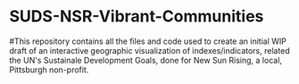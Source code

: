 # SUDS-NSR-Vibrant-Communities

#This repository contains all the files and code used to create an initial WIP draft of an interactive geographic visualization
of indexes/indicators, related the UN's Sustainale Development Goals, done for New Sun Rising, a local, Pittsburgh non-profit.
